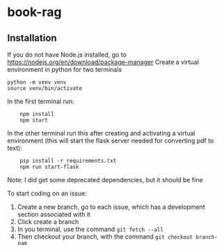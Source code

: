 # book-rag
## Installation
If you do not have Node.js installed, go to https://nodejs.org/en/download/package-manager
Create a virtual environment in python for two terminals

```
python -m venv venv
source venv/bin/activate
```

In the first terminal run: 
```
    npm install
    npm start
```

In the other terminal run this after creating and activating a virtual environment (this will start the flask server needed for converting pdf to text):
```
    pip install -r requirements.txt
    npm run start-flask
```

Note: I did get some deprecated dependencies, but it should be fine

To start coding on an issue:
1. Create a new branch, go to each issue, which has a development section associated with it
2. Click create a branch
3. In you terminal, use the command ``` git fetch --all ```
4. Then checkout your branch, with the command ``` git checkout branch-nam ```
